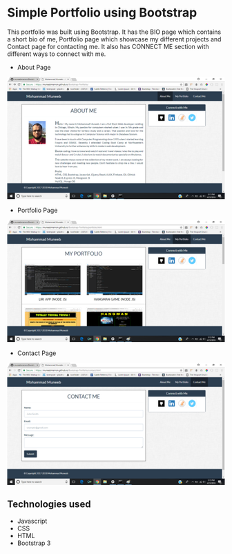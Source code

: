 # Simple Portfolio using Bootstrap

This portfolio was built using Bootstrap. It has the BIO page which contains a short bio of me, Portfolio page which showcase my different projects and Contact page for contacting me. It also has CONNECT ME section with different ways to connect with me.

* About Page

![Alt text](assets/images/proabout.png)

* Portfolio Page

![Alt text](assets/images/propro.png)

* Contact Page

![Alt text](assets/images/procontact.png)

## Technologies used

- Javascript
- CSS
- HTML
- Bootstrap 3
